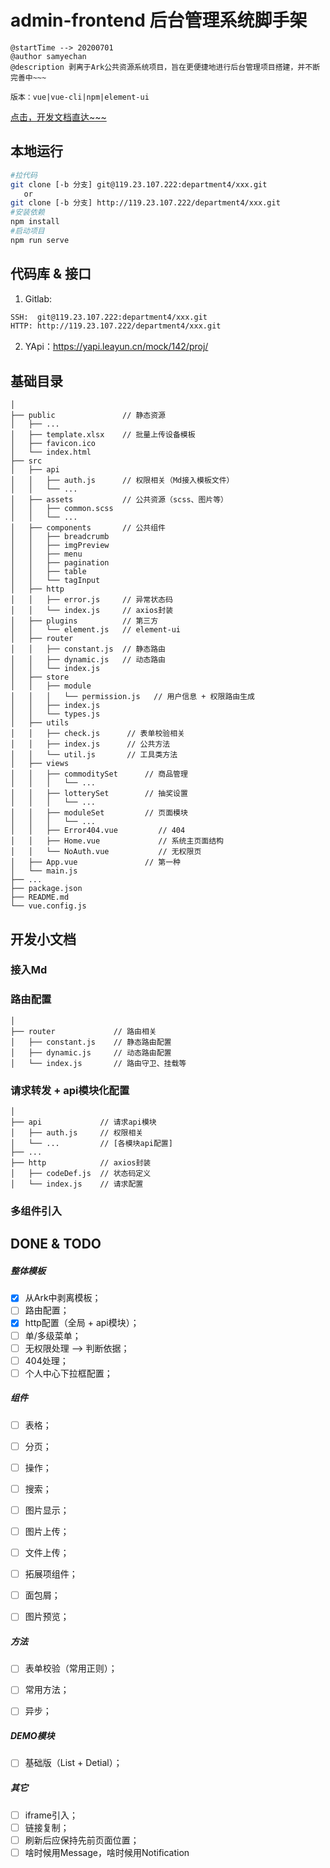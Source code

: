 # admin-frontend 后台管理系统脚手架

```
@startTime --> 20200701
@author samyechan
@description 剥离于Ark公共资源系统项目，旨在更便捷地进行后台管理项目搭建，并不断完善中~~~

版本：vue|vue-cli|npm|element-ui
```
[点击，开发文档直达~~~]()

## 本地运行

```bash
#拉代码
git clone [-b 分支] git@119.23.107.222:department4/xxx.git
   or
git clone [-b 分支] http://119.23.107.222/department4/xxx.git
#安装依赖
npm install
#启动项目
npm run serve
```

## 代码库 & 接口

1. Gitlab:
```bash
SSH:  git@119.23.107.222:department4/xxx.git
HTTP: http://119.23.107.222/department4/xxx.git
```
2. YApi：https://yapi.leayun.cn/mock/142/proj/

## 基础目录

```
│
├── public               // 静态资源
│   ├── ...
│   ├── template.xlsx    // 批量上传设备模板
│   ├── favicon.ico
│   └── index.html
├── src
│   ├── api
│   │   ├── auth.js      // 权限相关（Md接入模板文件）
│   │   └── ...
│   ├── assets           // 公共资源（scss、图片等）
│   │   ├── common.scss
│   │   └── ...
│   ├── components       // 公共组件
│   │   ├── breadcrumb
│   │   ├── imgPreview
│   │   ├── menu
│   │   ├── pagination
│   │   ├── table
│   │   └── tagInput
│   ├── http
│   │   ├── error.js     // 异常状态码
│   │   └── index.js     // axios封装
│   ├── plugins          // 第三方
│   │   └── element.js   // element-ui
│   ├── router
│   │   ├── constant.js  // 静态路由
│   │   ├── dynamic.js   // 动态路由
│   │   └── index.js
│   ├── store
│   │   ├── module
│   │   │   └── permission.js   // 用户信息 + 权限路由生成
│   │   ├── index.js
│   │   └── types.js
│   ├── utils
│   │   ├── check.js      // 表单校验相关
│   │   ├── index.js      // 公共方法
│   │   └── util.js       // 工具类方法
│   ├── views
│   │   ├── commoditySet      // 商品管理
│   │   │   └── ...
│   │   ├── lotterySet        // 抽奖设置
│   │   │   └── ...
│   │   ├── moduleSet         // 页面模块
│   │   │   └── ...
│   │   ├── Error404.vue         // 404
│   │   ├── Home.vue             // 系统主页面结构
│   │   └── NoAuth.vue           // 无权限页
│   ├── App.vue               // 第一种
│   └── main.js
├── ...
├── package.json
├── README.md
└── vue.config.js
```
## 开发小文档

### 接入Md

### 路由配置

```
│
├── router             // 路由相关
│   ├── constant.js    // 静态路由配置
│   ├── dynamic.js     // 动态路由配置
│   └── index.js       // 路由守卫、挂载等
```

### 请求转发 + api模块化配置

```
│
├── api             // 请求api模块
│   ├── auth.js     // 权限相关
│   └── ...         // [各模块api配置]
├── ...
├── http            // axios封装
│   ├── codeDef.js  // 状态码定义
│   └── index.js    // 请求配置
```

### 多组件引入


## DONE & TODO

##### 整体模板

- [x] 从Ark中剥离模板；
- [ ] 路由配置；
- [x] http配置（全局 + api模块）；
- [ ] 单/多级菜单；
- [ ] 无权限处理 --> 判断依据；
- [ ] 404处理；
- [ ] 个人中心下拉框配置；

##### 组件

- [ ] 表格；
- [ ] 分页；
- [ ] 操作；
- [ ] 搜索；
- [ ] 图片显示；
- [ ] 图片上传；
- [ ] 文件上传；
- [ ] 拓展项组件；
- [ ] 面包屑；
- [ ] 图片预览；


##### 方法

- [ ] 表单校验（常用正则）；
- [ ] 常用方法；
- [ ] 异步；


##### DEMO模块

- [ ] 基础版（List + Detial）；

##### 其它

- [ ] iframe引入；
- [ ] 链接复制；
- [ ] 刷新后应保持先前页面位置；
- [ ] 啥时候用Message，啥时候用Notification